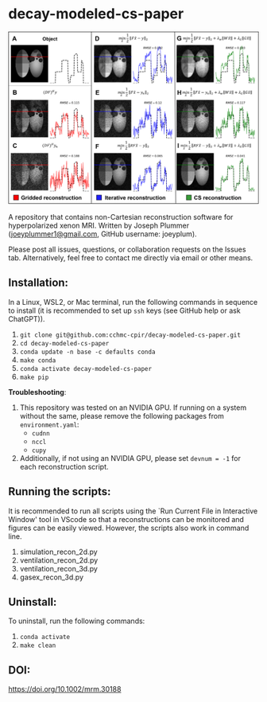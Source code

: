 # decay-modeled-cs-paper
![Figure1](Fig1.png)

A repository that contains non-Cartesian reconstruction software for hyperpolarized xenon MRI. Written by Joseph Plummer (joeyplummer1@gmail.com, GitHub username: joeyplum). 

Please post all issues, questions, or collaboration requests on the Issues tab. Alternatively, feel free to contact me directly via email or other means. 

## Installation:

In a Linux, WSL2, or Mac terminal, run the following commands in sequence to install (it is recommended to set up `ssh` keys (see GitHub help or ask ChatGPT)).

1. `git clone git@github.com:cchmc-cpir/decay-modeled-cs-paper.git`
2. `cd decay-modeled-cs-paper`
3. `conda update -n base -c defaults conda`
4. `make conda`
5. `conda activate decay-modeled-cs-paper`
6. `make pip`

**Troubleshooting**:

1. This repository was tested on an NVIDIA GPU. If running on a system without
   the same, please remove the following packages from `environment.yaml`:
   - `cudnn`
   - `nccl`
   - `cupy`
2. Additionally, if not using an NVIDIA GPU, please set `devnum = -1` for each
   reconstruction script.

## Running the scripts: 

It is recommended to run all scripts using the `Run Current File in Interactive Window' tool in VScode so that a reconstructions can be monitored and figures can be easily viewed. However, the scripts also work in command line. 
1. simulation_recon_2d.py
2. ventilation_recon_2d.py
3. ventilation_recon_3d.py
4. gasex_recon_3d.py

## Uninstall:

To uninstall, run the following commands:

1. `conda activate`
2. `make clean`


## DOI:
https://doi.org/10.1002/mrm.30188
